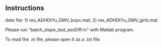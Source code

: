 ## Instructions
data file: 1) res_ADHDtYu_GMV_boys.mat; 2) res_ADHDtYu_GMV_girls.mat

Please run "batch_slope_test_sexDiff.m" with Matlab program.

To read the .m file, please open it as a .txt file.
